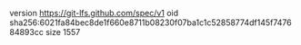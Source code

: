 version https://git-lfs.github.com/spec/v1
oid sha256:6021fa84bec8de1f660e8711b08230f07ba1c1c52858774df145f747684893cc
size 1557
